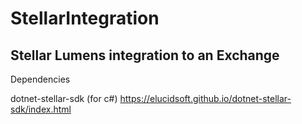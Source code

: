 # StellarIntegration
## Stellar Lumens integration to an Exchange


Dependencies

dotnet-stellar-sdk (for c#)
https://elucidsoft.github.io/dotnet-stellar-sdk/index.html



